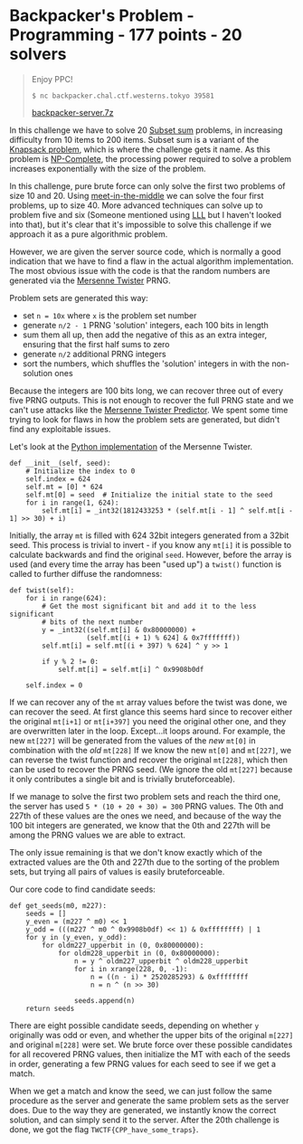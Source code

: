 # Backpacker's Problem - Programming - 177 points - 20 solvers

> Enjoy PPC!
>
> `$ nc backpacker.chal.ctf.westerns.tokyo 39581`
>
> [backpacker-server.7z](./backpacker-server.7z-cac1702a29b9c29af680939d8b40e62325046c9d47faf5f7fdb322fb75c9f728)

In this challenge we have to solve 20 [Subset sum](https://en.wikipedia.org/wiki/Subset_sum_problem) problems, in increasing difficulty from 10 items to 200 items. Subset sum is a variant of the [Knapsack problem](https://en.wikipedia.org/wiki/Knapsack_problem), which is where the challenge gets it name. As this problem is [NP-Complete](https://en.wikipedia.org/wiki/NP-completeness), the processing power required to solve a problem increases exponentially with the size of the problem.

In this challenge, pure brute force can only solve the first two problems of size 10 and 20. Using [meet-in-the-middle](http://www.geeksforgeeks.org/meet-in-the-middle/) we can solve the four first problems, up to size 40. More advanced techniques can solve up to problem five and six (Someone mentioned using [LLL](http://www.math.ucsd.edu/~crypto/Projects/JenniferBakker/Math187/#Anchor-Th-54278) but I haven't looked into that), but it's clear that it's impossible to solve this challenge if we approach it as a pure algorithmic problem.

However, we are given the server source code, which is normally a good indication that we have to find a flaw in the actual algorithm implementation. The most obvious issue with the code is that the random numbers are generated via the [Mersenne Twister](https://en.wikipedia.org/wiki/Mersenne_Twister) PRNG.

Problem sets are generated this way:
* set `n = 10x` where `x` is the problem set number
* generate `n/2 - 1` PRNG 'solution' integers, each 100 bits in length
* sum them all up, then add the negative of this as an extra integer, ensuring that the first half sums to zero
* generate `n/2` additional PRNG integers
* sort the numbers, which shuffles the 'solution' integers in with the non-solution ones
 
Because the integers are 100 bits long, we can recover three out of every five PRNG outputs. This is not enough to recover the full PRNG state and we can't use attacks like the [Mersenne Twister Predictor](https://github.com/kmyk/mersenne-twister-predictor). We spent some time trying to look for flaws in how the problem sets are generated, but didn't find any exploitable issues.

Let's look at the [Python implementation](https://en.wikipedia.org/wiki/Mersenne_Twister#Python_implementation) of the Mersenne Twister.

    def __init__(self, seed):
        # Initialize the index to 0
        self.index = 624
        self.mt = [0] * 624
        self.mt[0] = seed  # Initialize the initial state to the seed
        for i in range(1, 624):
            self.mt[i] = _int32(1812433253 * (self.mt[i - 1] ^ self.mt[i - 1] >> 30) + i)
                
Initially, the array `mt` is filled with 624 32bit integers generated from a 32bit seed. This process is trivial to invert - if you know any `mt[i]` it is possible to calculate backwards and find the original `seed`. However, before the array is used (and every time the array has been "used up") a `twist()` function is called to further diffuse the randomness:

    def twist(self):
        for i in range(624):
            # Get the most significant bit and add it to the less significant
            # bits of the next number
            y = _int32((self.mt[i] & 0x80000000) +
                       (self.mt[(i + 1) % 624] & 0x7fffffff))
            self.mt[i] = self.mt[(i + 397) % 624] ^ y >> 1

            if y % 2 != 0:
                self.mt[i] = self.mt[i] ^ 0x9908b0df
                
        self.index = 0
        
If we can recover any of the `mt` array values before the twist was done, we can recover the seed. At first glance this seems hard since to recover either the original `mt[i+1]` or `mt[i+397]` you need the original other one, and they are overwritten later in the loop. Except...it loops around. For example, the new `mt[227]` will be generated from the values of the *new* `mt[0]` in combination with the *old* `mt[228]` If we know the new `mt[0]` and `mt[227]`, we can reverse the twist function and recover the original `mt[228]`, which then can be used to recover the PRNG seed. (We ignore the old `mt[227]` because it only contributes a single bit and is trivially bruteforceable).

If we manage to solve the first two problem sets and reach the third one, the server has used `5 * (10 + 20 + 30) = 300` PRNG values. The 0th and 227th of these values are the ones we need, and because of the way the 100 bit integers are generated, we know that the 0th and 227th will be among the PRNG values we are able to extract.

The only issue remaining is that we don't know exactly which of the extracted values are the 0th and 227th due to the sorting of the problem sets, but trying all pairs of values is easily bruteforceable.

Our core code to find candidate seeds:

    def get_seeds(m0, m227):
        seeds = []
        y_even = (m227 ^ m0) << 1
        y_odd = (((m227 ^ m0 ^ 0x9908b0df) << 1) & 0xffffffff) | 1
        for y in (y_even, y_odd):
            for oldm227_upperbit in (0, 0x80000000):
                for oldm228_upperbit in (0, 0x80000000):
                    n = y ^ oldm227_upperbit ^ oldm228_upperbit
                    for i in xrange(228, 0, -1):
                        n = ((n - i) * 2520285293) & 0xffffffff
                        n = n ^ (n >> 30)
                        
                    seeds.append(n)
        return seeds


There are eight possible candidate seeds, depending on whether `y` originally was odd or even, and whether the upper bits of the original `m[227]` and original `m[228]` were set. We brute force over these possible candidates for all recovered PRNG values, then initialize the MT with each of the seeds in order, generating a few PRNG values for each seed to see if we get a match.

When we get a match and know the seed, we can just follow the same procedure as the server and generate the same problem sets as the server does. Due to the way they are generated, we instantly know the correct solution, and can simply send it to the server. After the 20th challenge is done, we got the flag `TWCTF{CPP_have_some_traps}`.
